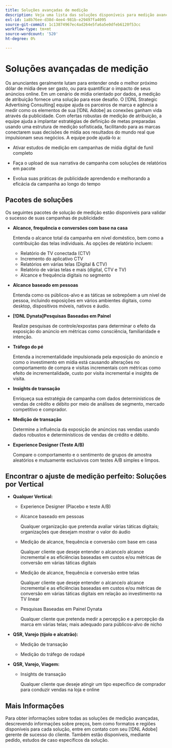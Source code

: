 ```yaml
---
title: Soluções avançadas de medição
description: Veja uma lista das soluções disponíveis para medição avançada.
exl-id: 1a8b76ee-d38d-4ee4-981b-e29497fa4095
source-git-commit: 1c13874967ec4ad264e5fa6a5e0dfeb6120f53cc
workflow-type: tm+mt
source-wordcount: '520'
ht-degree: 0%

---
```


# Soluções avançadas de medição

Os anunciantes geralmente lutam para entender onde o melhor próximo dólar de mídia deve ser gasto, ou para quantificar o impacto de seus anúncios online. Em um cenário de mídia orientado por dados, a medição de atribuição fornece uma solução para esse desafio. O [!DNL Strategic Advertising Consulting] equipe ajuda os parceiros de marca e agência a medir como os elementos de sua [!DNL Adobe] as conexões ganham vida através da publicidade. Com ofertas robustas de medição de atribuição, a equipe ajuda a implantar estratégias de definição de metas preparadas usando uma estrutura de medição sofisticada, facilitando para as marcas conectarem suas decisões de mídia aos resultados do mundo real que impulsionam seus negócios. A equipe pode ajudá-lo a:

* Ativar estudos de medição em campanhas de mídia digital de funil completo

* Faça o upload de sua narrativa de campanha com soluções de relatórios em pacote

* Evolua suas práticas de publicidade aprendendo e melhorando a eficácia da campanha ao longo do tempo

## Pacotes de soluções

Os seguintes pacotes de solução de medição estão disponíveis para validar o sucesso de suas campanhas de publicidade:

* **Alcance, frequência e conversões com base na casa**

   Entenda o alcance total da campanha em nível doméstico, bem como a contribuição das telas individuais. As opções de relatório incluem:

   * Relatório de TV conectada (CTV)
   * Incremento do aplicativo CTV
   * Relatórios em várias telas (Digital &amp; CTV)
   * Relatório de várias telas e mais (digital, CTV e TV)
   * Alcance e frequência digitais no segmento

* **Alcance baseado em pessoas**

   Entenda como os públicos-alvo e as táticas se sobrepõem a um nível de pessoa, incluindo exposições em vários ambientes digitais, como desktop, dispositivos móveis, nativos e áudio.

* **[!DNL Dynata]Pesquisas Baseadas em Painel**

   Realize pesquisas de controle/expostas para determinar o efeito da exposição do anúncio em métricas como consciência, familiaridade e intenção.

* **Tráfego do pé**

   Entenda a incrementalidade impulsionada pela exposição do anúncio e como o investimento em mídia está causando alterações no comportamento de compra e visitas incrementais com métricas como efeito de incrementalidade, custo por visita incremental e insights de visita.

* **Insights de transação**

   Enriqueça sua estratégia de campanha com dados determinísticos de vendas de crédito e débito por meio de análises de segmento, mercado competitivo e comprador.

* **Medição de transação**

   Determine a influência da exposição de anúncios nas vendas usando dados robustos e determinísticos de vendas de crédito e débito.

* **Experience Designer (Teste A/B)**

   Compare o comportamento e o sentimento de grupos de amostra aleatórios e mutuamente exclusivos com testes A/B simples e limpos.

## Encontrar o ajuste de medição perfeito: Soluções por Vertical

* **Qualquer Vertical:**

   * Experience Designer (Placebo e teste A/B)

   * Alcance baseado em pessoas

      Qualquer organização que pretenda avaliar várias táticas digitais; organizações que desejam mostrar o valor do áudio

   * Medição de alcance, frequência e conversão com base em casa

      Qualquer cliente que deseje entender o alcance/o alcance incremental e as eficiências baseadas em custos e/ou métricas de conversão em várias táticas digitais

   * Medição de alcance, frequência e conversão entre telas

      Qualquer cliente que deseje entender o alcance/o alcance incremental e as eficiências baseadas em custos e/ou métricas de conversão em várias táticas digitais em relação ao investimento na TV linear

   * Pesquisas Baseadas em Painel Dynata

      Qualquer cliente que pretenda medir a percepção e a percepção da marca em várias telas; mais adequado para públicos-alvo de nicho

* **QSR, Varejo (tijolo e alcatrão):**

   * Medição de transação

   * Medição do tráfego de rodapé

* **QSR, Varejo, Viagem:**

   * Insights de transação

      Qualquer cliente que deseje atingir um tipo específico de comprador para conduzir vendas na loja e online

## Mais Informações

Para obter informações sobre todas as soluções de medição avançadas, descrevendo informações sobre preços, bem como formatos e regiões disponíveis para cada solução, entre em contato com seu [!DNL Adobe] gerente de sucesso do cliente. Também estão disponíveis, mediante pedido, estudos de caso específicos da solução.
